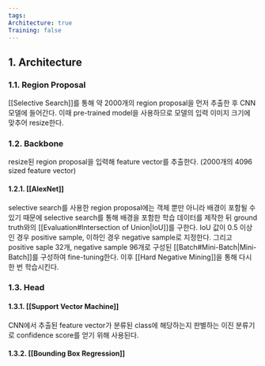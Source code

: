 ```yaml
---
tags: 
Architecture: true
Training: false
---
```

## 1. Architecture
### 1.1. Region Proposal
[[Selective Search]]를 통해 약 2000개의 region proposal을 먼저 추출한 후 CNN 모델에 들어간다. 이때 pre-trained model을 사용하므로 모델의 입력 이미지 크기에 맞추어 resize한다.
### 1.2. Backbone
resize된 region proposal을 입력해 feature vector를 추출한다. (2000개의 4096 sized feature vector)
#### 1.2.1. [[AlexNet]]
selective search를 사용한 region proposal에는 객체 뿐만 아니라 배경이 포함될 수 있기 때문에 selective search를 통해 배경을 포함한 학습 데이터를 제작한 뒤 ground truth와의 [[Evaluation#Intersection of Union|IoU]]를 구한다. IoU 값이 0.5 이상인 경우 positive sample, 이하인 경우 negative sample로 지정한다. 그리고 positive saple 32개, negative sample 96개로 구성된 [[Batch#Mini-Batch|Mini-Batch]]를 구성하여 fine-tuning한다. 이후 [[Hard Negative Mining]]을 통해 다시 한 번 학습시킨다.
### 1.3. Head
#### 1.3.1. [[Support Vector Machine]]
CNN에서 추출된 feature vector가 분류된 class에 해당하는지 판별하는 이진 분류기로 confidence score를 얻기 위해 사용된다.
#### 1.3.2. [[Bounding Box Regression]]